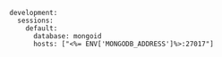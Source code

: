 <!-- usedin: [ _includes/_inlines/Deployment/Rails/padrino-stacks/padrino-stacks_mongoid.md] -->

```
development:
  sessions:
    default:
      database: mongoid
      hosts: ["<%= ENV['MONGODB_ADDRESS']%>:27017"]
```
